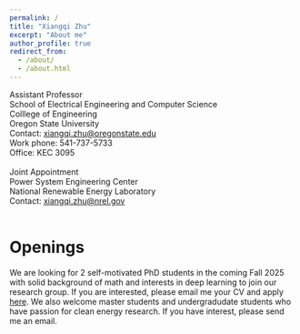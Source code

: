 ```yaml
---
permalink: /
title: "Xiangqi Zhu"
excerpt: "About me"
author_profile: true
redirect_from: 
  - /about/
  - /about.html
---
```


Assistant Professor 
<br>
School of Electrical Engineering and Computer Science 
<br>
Colllege of Engineering 
<br>
Oregon State University 
<br> 
Contact: xiangqi.zhu@oregonstate.edu
<br> 
Work phone: 541-737-5733
<br> 
Office: KEC 3095
<br> 
<br> 
Joint Appointment 
<br>
Power System Engineering Center 
<br>
National Renewable Energy Laboratory
<br> 
Contact: xiangqi.zhu@nrel.gov
<br> 
<br> 


Openings
==
We are looking for 2 self-motivated PhD students in the coming Fall 2025 with solid background of math and interests in deep learning to join our research group. If you are interested, please email me your CV and apply <a href="https://gradschool.oregonstate.edu/admissions">here</a>. 
We also welcome master students and undergradudate students who have passion for clean energy research. If you have interest, please send me an email. 

